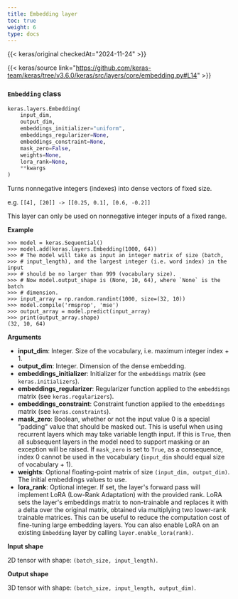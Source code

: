 ```yaml
---
title: Embedding layer
toc: true
weight: 6
type: docs
---
```


{{< keras/original checkedAt="2024-11-24" >}}

{{< keras/source link="https://github.com/keras-team/keras/tree/v3.6.0/keras/src/layers/core/embedding.py#L14" >}}

### `Embedding` class

```python
keras.layers.Embedding(
    input_dim,
    output_dim,
    embeddings_initializer="uniform",
    embeddings_regularizer=None,
    embeddings_constraint=None,
    mask_zero=False,
    weights=None,
    lora_rank=None,
    **kwargs
)
```

Turns nonnegative integers (indexes) into dense vectors of fixed size.

e.g. `[[4], [20]] -> [[0.25, 0.1], [0.6, -0.2]]`

This layer can only be used on nonnegative integer inputs of a fixed range.

**Example**

```console
>>> model = keras.Sequential()
>>> model.add(keras.layers.Embedding(1000, 64))
>>> # The model will take as input an integer matrix of size (batch,
>>> # input_length), and the largest integer (i.e. word index) in the input
>>> # should be no larger than 999 (vocabulary size).
>>> # Now model.output_shape is (None, 10, 64), where `None` is the batch
>>> # dimension.
>>> input_array = np.random.randint(1000, size=(32, 10))
>>> model.compile('rmsprop', 'mse')
>>> output_array = model.predict(input_array)
>>> print(output_array.shape)
(32, 10, 64)
```

**Arguments**

- **input_dim**: Integer. Size of the vocabulary, i.e. maximum integer index + 1.
- **output_dim**: Integer. Dimension of the dense embedding.
- **embeddings_initializer**: Initializer for the `embeddings` matrix (see `keras.initializers`).
- **embeddings_regularizer**: Regularizer function applied to the `embeddings` matrix (see `keras.regularizers`).
- **embeddings_constraint**: Constraint function applied to the `embeddings` matrix (see `keras.constraints`).
- **mask_zero**: Boolean, whether or not the input value 0 is a special "padding" value that should be masked out. This is useful when using recurrent layers which may take variable length input. If this is `True`, then all subsequent layers in the model need to support masking or an exception will be raised. If `mask_zero` is set to `True`, as a consequence, index 0 cannot be used in the vocabulary (`input_dim` should equal size of vocabulary + 1).
- **weights**: Optional floating-point matrix of size `(input_dim, output_dim)`. The initial embeddings values to use.
- **lora_rank**: Optional integer. If set, the layer's forward pass will implement LoRA (Low-Rank Adaptation) with the provided rank. LoRA sets the layer's embeddings matrix to non-trainable and replaces it with a delta over the original matrix, obtained via multiplying two lower-rank trainable matrices. This can be useful to reduce the computation cost of fine-tuning large embedding layers. You can also enable LoRA on an existing `Embedding` layer by calling `layer.enable_lora(rank)`.

**Input shape**

2D tensor with shape: `(batch_size, input_length)`.

**Output shape**

3D tensor with shape: `(batch_size, input_length, output_dim)`.
